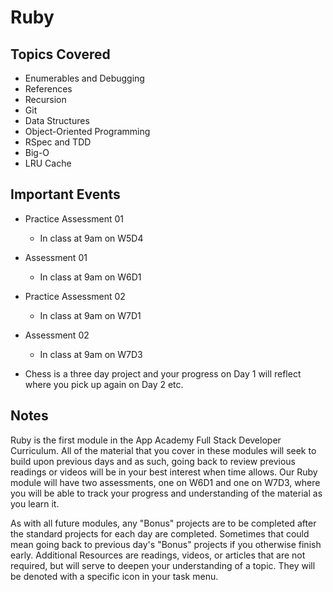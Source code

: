 # Ruby

## Topics Covered

+ Enumerables and Debugging
+ References
+ Recursion
+ Git
+ Data Structures
+ Object-Oriented Programming
+ RSpec and TDD
+ Big-O
+ LRU Cache

## Important Events

+ Practice Assessment 01
  + In class at 9am on W5D4
+ Assessment 01
  + In class at 9am on W6D1
+ Practice Assessment 02
  + In class at 9am on W7D1
+ Assessment 02
  + In class at 9am on W7D3

+ Chess is a three day project and your progress on Day 1 will reflect where you pick up again on Day 2 etc.

## Notes

Ruby is the first module in the App Academy Full Stack Developer Curriculum. All of the material that you cover in these modules will seek to build upon previous days and as such, going back to review previous readings or videos will be in your best interest when time allows. Our Ruby module will have two assessments, one on W6D1 and one on W7D3, where you will be able to track your progress and understanding of the material as you learn it.

As with all future modules, any "Bonus" projects are to be completed after the standard projects for each day are completed. Sometimes that could mean going back to previous day's "Bonus" projects if you otherwise finish early. Additional Resources are readings, videos, or articles that are not required, but will serve to deepen your understanding of a topic. They will be denoted with a specific icon in your task menu.
